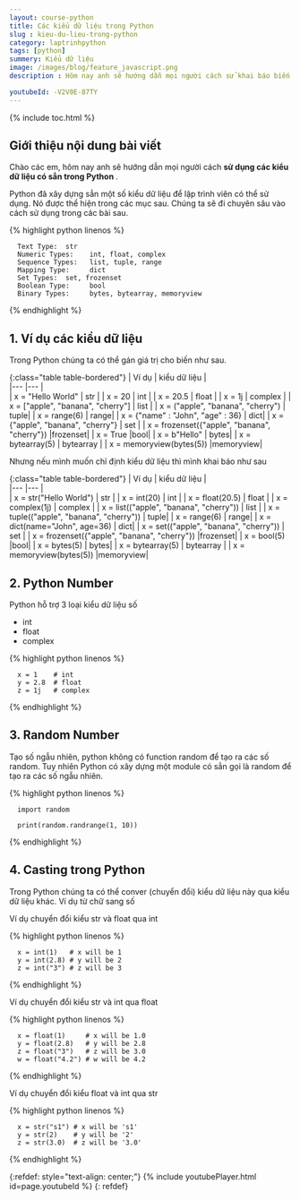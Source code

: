 ```yaml
---
layout: course-python
title: Các kiểu dữ liệu trong Python
slug : kieu-du-lieu-trong-python
category: laptrinhpython
tags: [python]
summery: Kiểu dữ liệu
image: /images/blog/feature_javascript.png
description : Hôm nay anh sẽ hướng dẫn mọi người cách sử khai báo biến trong Python. Biến được sử dụng để lưu trữ các giá trị. Python thì khác java và các ngôn ngữ khác khi mình khai báo biến. Ví dụ trong java mình khai báo biến number có giá trị bằng 5 thì ta làm như sau int number = 5, trong javascript thì mình khai báo var number = 5. Còn trong Python ta chỉ cần viết number = 5.

youtubeId: -V2V0E-87TY
---
```


{% include toc.html %}

## **Giới thiệu nội dung bài viết**

Chào các em, hôm nay anh sẽ hướng dẫn mọi người cách <b>  sử dụng các kiểu dữ liệu có sẳn trong Python </b>. 

Python đã xây dựng sẳn một số kiểu dữ liệu để lập trình viên có thể sử dụng. Nó được thể hiện trong các mục sau. Chúng ta sẽ đi chuyên sâu vào cách sử dụng trong các bài sau.

{% highlight python  linenos %}

      Text Type:  str
      Numeric Types:    int, float, complex
      Sequence Types:   list, tuple, range
      Mapping Type:     dict
      Set Types:  set, frozenset
      Boolean Type:     bool
      Binary Types:     bytes, bytearray, memoryview

{% endhighlight %}

## **1. Ví dụ các kiểu dữ liệu**

Trong Python chúng ta có thể gán giá trị cho biến như sau.

{:class="table table-bordered"}
|  Ví dụ                                           |  kiểu dữ liệu    |                
|---                                               |---        |                  
| x = "Hello World"                                |     str   |
| x = 20                                           |     int        |
| x = 20.5                                         |     float      |
| x = 1j                                           |     complex      |
| x = ["apple", "banana", "cherry"]                |     list |
| x = ("apple", "banana", "cherry")                | tuple|
| x = range(6)                                     | range|
| x = {"name" : "John", "age" : 36}                | dict|
| x = {"apple", "banana", "cherry"}                | set |
| x = frozenset({"apple", "banana", "cherry"})     |frozenset|
| x = True                                         |bool|
| x = b"Hello"                                     | bytes|
| x = bytearray(5)                                 | bytearray |
| x = memoryview(bytes(5))                         |memoryview|                                             


Nhưng nếu mình muốn chỉ định kiểu dữ liệu thì mình khai báo như sau

{:class="table table-bordered"}
|  Ví dụ                                           |  kiểu dữ liệu    |                
|---                                               |---        |                  
| x = str("Hello World")                                |     str   |
| x = int(20)                                           |     int        |
| x = float(20.5)                                         |     float      |
| x = complex(1j)                                           |     complex      |
| x = list(("apple", "banana", "cherry"))                |     list |
| x = tuple(("apple", "banana", "cherry"))                | tuple|
| x = range(6)                                     | range|
| x = dict(name="John", age=36)               | dict|
| x = set(("apple", "banana", "cherry"))                | set |
| x = frozenset({"apple", "banana", "cherry"})     |frozenset|
| x = bool(5)                                        |bool|
| x = bytes(5)                                     | bytes|
| x = bytearray(5)                                | bytearray |
| x = memoryview(bytes(5))                         |memoryview|


## **2. Python Number**

Python hỗ trợ 3 loại kiểu dữ liệu số
+ int
+ float
+ complex

{% highlight python  linenos %}

      x = 1    # int
      y = 2.8  # float
      z = 1j   # complex

{% endhighlight %}

## **3. Random Number**

Tạo số ngẫu nhiên, python không có function random để tạo ra các số random. Tuy nhiên Python có xây dựng một module có sẳn gọi là random để tạo ra các số ngẫu nhiên.

{% highlight python  linenos %}

      import random

      print(random.randrange(1, 10))

{% endhighlight %}


## **4. Casting trong Python**

Trong Python chúng ta có thể conver (chuyển đổi) kiểu dữ liệu này qua kiểu dữ liệu khác. Ví dụ từ chữ sang số

Ví dụ chuyển đổi kiểu str và float qua int 

{% highlight python  linenos %}

      x = int(1)   # x will be 1
      y = int(2.8) # y will be 2
      z = int("3") # z will be 3

{% endhighlight %}

Ví dụ chuyển đổi kiểu str và int qua float 

{% highlight python  linenos %}

      x = float(1)     # x will be 1.0
      y = float(2.8)   # y will be 2.8
      z = float("3")   # z will be 3.0
      w = float("4.2") # w will be 4.2

{% endhighlight %}

Ví dụ chuyển đổi kiểu float và int qua str 

{% highlight python  linenos %}

      x = str("s1") # x will be 's1'
      y = str(2)    # y will be '2'
      z = str(3.0)  # z will be '3.0'

{% endhighlight %}


{:refdef: style="text-align: center;"}
{% include youtubePlayer.html id=page.youtubeId %}
{: refdef}

